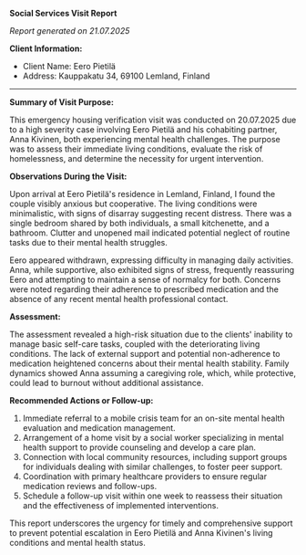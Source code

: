 **Social Services Visit Report**

*Report generated on 21.07.2025*

**Client Information:**

- Client Name: Eero Pietilä
- Address: Kauppakatu 34, 69100 Lemland, Finland

---

**Summary of Visit Purpose:**

This emergency housing verification visit was conducted on 20.07.2025 due to a high severity case involving Eero Pietilä and his cohabiting partner, Anna Kivinen, both experiencing mental health challenges. The purpose was to assess their immediate living conditions, evaluate the risk of homelessness, and determine the necessity for urgent intervention.

**Observations During the Visit:**

Upon arrival at Eero Pietilä's residence in Lemland, Finland, I found the couple visibly anxious but cooperative. The living conditions were minimalistic, with signs of disarray suggesting recent distress. There was a single bedroom shared by both individuals, a small kitchenette, and a bathroom. Clutter and unopened mail indicated potential neglect of routine tasks due to their mental health struggles.

Eero appeared withdrawn, expressing difficulty in managing daily activities. Anna, while supportive, also exhibited signs of stress, frequently reassuring Eero and attempting to maintain a sense of normalcy for both. Concerns were noted regarding their adherence to prescribed medication and the absence of any recent mental health professional contact.

**Assessment:**

The assessment revealed a high-risk situation due to the clients' inability to manage basic self-care tasks, coupled with the deteriorating living conditions. The lack of external support and potential non-adherence to medication heightened concerns about their mental health stability. Family dynamics showed Anna assuming a caregiving role, which, while protective, could lead to burnout without additional assistance.

**Recommended Actions or Follow-up:**

1. Immediate referral to a mobile crisis team for an on-site mental health evaluation and medication management.
2. Arrangement of a home visit by a social worker specializing in mental health support to provide counseling and develop a care plan.
3. Connection with local community resources, including support groups for individuals dealing with similar challenges, to foster peer support.
4. Coordination with primary healthcare providers to ensure regular medication reviews and follow-ups.
5. Schedule a follow-up visit within one week to reassess their situation and the effectiveness of implemented interventions.

This report underscores the urgency for timely and comprehensive support to prevent potential escalation in Eero Pietilä and Anna Kivinen's living conditions and mental health status.